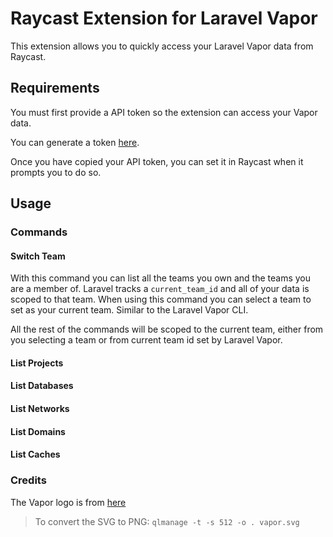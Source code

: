 # Raycast Extension for Laravel Vapor

This extension allows you to quickly access your Laravel Vapor data from Raycast.

## Requirements
You must first provide a API token so the extension can access your Vapor data. 

You can generate a token [here](https://vapor.laravel.com/app/account/api-tokens).

Once you have copied your API token, you can set it in Raycast when it prompts you to do so.


## Usage

### Commands

#### Switch Team

With this command you can list all the teams you own and the teams you are a member of. Laravel tracks a `current_team_id` and all of your data is scoped to that team. When using this command you can select a team to set as your current team. Similar to the Laravel Vapor CLI.

All the rest of the commands will be scoped to the current team, either from you selecting a team or from current team id set by Laravel Vapor.


#### List Projects

<!-- TODO -->


#### List Databases

<!-- TODO -->

#### List Networks

<!-- TODO -->

#### List Domains

<!-- TODO -->

#### List Caches

<!-- TODO -->



### Credits
The Vapor logo is from [here](https://github.com/vscode-icons/vscode-icons/blob/master/icons/file_type_vapor.svg)

> To convert the SVG to PNG: `qlmanage -t -s 512 -o . vapor.svg`
